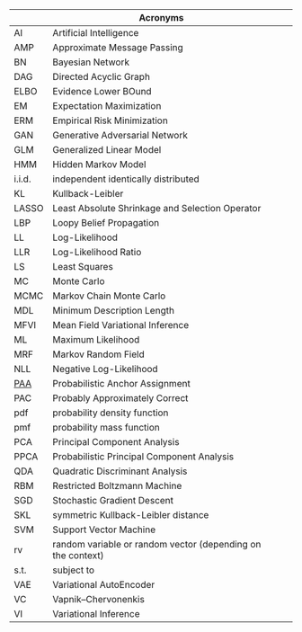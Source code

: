 |                                                                        | Acronyms                                                    |     |     |
| ---------------------------------------------------------------------- | ----------------------------------------------------------- | --- | --- |
| AI                                                                     | Artificial Intelligence                                     |     |     |
| AMP                                                                    | Approximate Message Passing                                 |     |     |
| BN                                                                     | Bayesian Network                                            |     |     |
| DAG                                                                    | Directed Acyclic Graph                                      |     |     |
| ELBO                                                                   | Evidence Lower BOund                                        |     |     |
| EM                                                                     | Expectation Maximization                                    |     |     |
| ERM                                                                    | Empirical Risk Minimization                                 |     |     |
| GAN                                                                    | Generative Adversarial Network                              |     |     |
| GLM                                                                    | Generalized Linear Model                                    |     |     |
| HMM                                                                    | Hidden Markov Model                                         |     |     |
| i.i.d.                                                                 | independent identically distributed                         |     |     |
| KL                                                                     | Kullback-Leibler                                            |     |     |
| LASSO                                                                  | Least Absolute Shrinkage and Selection Operator             |     |     |
| LBP                                                                    | Loopy Belief Propagation                                    |     |     |
| LL                                                                     | Log-Likelihood                                              |     |     |
| LLR                                                                    | Log-Likelihood Ratio                                        |     |     |
| LS                                                                     | Least Squares                                               |     |     |
| MC                                                                     | Monte Carlo                                                 |     |     |
| MCMC                                                                   | Markov Chain Monte Carlo                                    |     |     |
| MDL                                                                    | Minimum Description Length                                  |     |     |
| MFVI                                                                   | Mean Field Variational Inference                            |     |     |
| ML                                                                     | Maximum Likelihood                                          |     |     |
| MRF                                                                    | Markov Random Field                                         |     |     |
| NLL                                                                    | Negative Log-Likelihood                                     |     |     |
| [PAA](https://blog.csdn.net/jiangqixing0728/article/details/126505989) | Probabilistic Anchor Assignment                             | |
| PAC                                                                    | Probably Approximately Correct                              |     |     |
| pdf                                                                    | probability density function                                |     |     |
| pmf                                                                    | probability mass function                                   |     |     |
| PCA                                                                    | Principal Component Analysis                                |     |     |
| PPCA                                                                   | Probabilistic Principal Component Analysis                  |     |     |
| QDA                                                                    | Quadratic Discriminant Analysis                             |     |     |
| RBM                                                                    | Restricted Boltzmann Machine                                |     |     |
| SGD                                                                    | Stochastic Gradient Descent                                 |     |     |
| SKL                                                                    | symmetric Kullback-Leibler distance                                                            |     |     |
| SVM                                                                    | Support Vector Machine                                      |     |     |
| rv                                                                     | random variable or random vector (depending on the context) |     |     |
| s.t.                                                                   | subject to                                                  |     |     |
| VAE                                                                    | Variational AutoEncoder                                     |     |     |
| VC                                                                     | Vapnik–Chervonenkis                                         |     |     |
| VI                                                                     | Variational Inference                                       |     |     |
